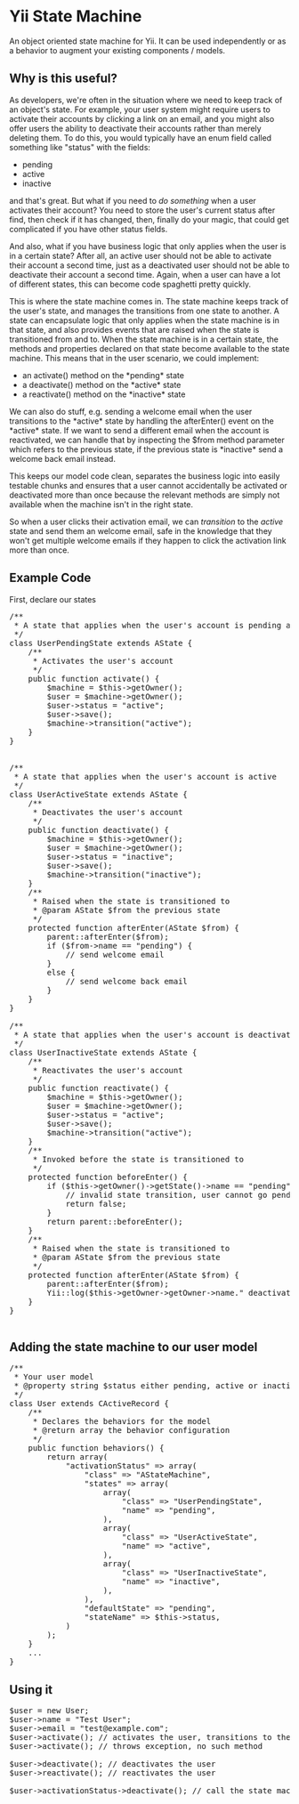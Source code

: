 <h1>Yii State Machine</h1>
An object oriented state machine for Yii. It can be used independently or as a behavior to augment your existing components / models.


<h2>Why is this useful?</h2>

As developers, we're often in the situation where we need to keep track of an object's state.
For example, your user system might require users to activate their accounts by clicking a link on
an email, and you might also offer users the ability to deactivate their accounts rather than merely deleting them.
To do this, you would typically have an enum field called something like "status" with the fields:
<ul>
    <li>pending</li>
    <li>active</li>
    <li>inactive</li>
</ul>

and that's great. But what if you need to *do something* when a user activates their account?
You need to store the user's current status after find, then check if it has changed, then, finally do your magic,
that could get complicated if you have other status fields.

And also, what if you have business logic that only applies when the user is in a certain state?
After all, an active user should not be able to activate their account a second time, just as a deactivated user should
not be able to deactivate their account a second time. Again, when a user can have a lot of different states,
this can become code spaghetti pretty quickly.

This is where the state machine comes in.
The state machine keeps track of the user's state, and manages the transitions from one state to another.
A state can encapsulate logic that only applies when the state machine is in that state, and also provides
events that are raised when the state is transitioned from and to.
When the state machine is in a certain state, the methods and properties declared on that state become available to the state machine.
This means that in the user scenario, we could implement:
<ul>
    <li>an activate() method on the *pending* state</li>
    <li>a deactivate() method on the *active* state</li>
    <li>a reactivate() method on the *inactive* state</li>
</ul>
We can also do stuff, e.g. sending a welcome email when the user transitions to the *active* state by handling the
afterEnter() event on the *active* state. If we want to send a different email when the account is reactivated, we can
handle that by inspecting the $from method parameter which refers to the previous state, if the previous state is *inactive*
send a welcome back email instead.

This keeps our model code clean, separates the business logic into easily testable chunks
and ensures that a user cannot accidentally be activated or deactivated more than once because the relevant methods
are simply not available when the machine isn't in the right state.

So when a user clicks their activation email, we can *transition* to the *active* state and send them an welcome email,
safe in the knowledge that they won't get multiple welcome emails if they happen to click the activation link more than once.

<h2>Example Code</h2>
First, declare our states

<pre lang="php">
/**
 * A state that applies when the user's account is pending activation
 */
class UserPendingState extends AState {
    /**
     * Activates the user's account
     */
    public function activate() {
        $machine = $this->getOwner();
        $user = $machine->getOwner();
        $user->status = "active";
        $user->save();
        $machine->transition("active");
    }
}


/**
 * A state that applies when the user's account is active
 */
class UserActiveState extends AState {
    /**
     * Deactivates the user's account
     */
    public function deactivate() {
        $machine = $this->getOwner();
        $user = $machine->getOwner();
        $user->status = "inactive";
        $user->save();
        $machine->transition("inactive");
    }
    /**
     * Raised when the state is transitioned to
     * @param AState $from the previous state
     */
    protected function afterEnter(AState $from) {
        parent::afterEnter($from);
        if ($from->name == "pending") {
            // send welcome email
        }
        else {
            // send welcome back email
        }
    }
}

/**
 * A state that applies when the user's account is deactivated
 */
class UserInactiveState extends AState {
    /**
     * Reactivates the user's account
     */
    public function reactivate() {
        $machine = $this->getOwner();
        $user = $machine->getOwner();
        $user->status = "active";
        $user->save();
        $machine->transition("active");
    }
    /**
     * Invoked before the state is transitioned to
     */
    protected function beforeEnter() {
        if ($this->getOwner()->getState()->name == "pending") {
            // invalid state transition, user cannot go pending -> deactivated
            return false;
        }
        return parent::beforeEnter();
    }
    /**
     * Raised when the state is transitioned to
     * @param AState $from the previous state
     */
    protected function afterEnter(AState $from) {
        parent::afterEnter($from);
        Yii::log($this->getOwner->getOwner->name." deactivated their account :(");
    }
}

</pre>

<h2>Adding the state machine to our user model</h2>

<pre lang="php">
/**
 * Your user model
 * @property string $status either pending, active or inactive
 */
class User extends CActiveRecord {
    /**
     * Declares the behaviors for the model
     * @return array the behavior configuration
     */
    public function behaviors() {
        return array(
            "activationStatus" => array(
                "class" => "AStateMachine",
                "states" => array(
                    array(
                        "class" => "UserPendingState",
                        "name" => "pending",
                    ),
                    array(
                        "class" => "UserActiveState",
                        "name" => "active",
                    ),
                    array(
                        "class" => "UserInactiveState",
                        "name" => "inactive",
                    ),
                ),
                "defaultState" => "pending",
                "stateName" => $this->status,
            )
        );
    }
    ...
}
</pre>

<h2>Using it</h2>

<pre lang="php">
$user = new User;
$user->name = "Test User";
$user->email = "test@example.com";
$user->activate(); // activates the user, transitions to the "active" state
$user->activate(); // throws exception, no such method

$user->deactivate(); // deactivates the user
$user->reactivate(); // reactivates the user

$user->activationStatus->deactivate(); // call the state machine directly
</pre>

